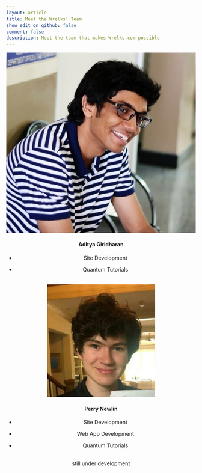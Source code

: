 ```yaml
---
layout: article
title: Meet the Wrelks' Team
show_edit_on_github: false
comment: false
description: Meet the team that makes Wrelks.com possible
---
```


<center>
<div class="card">
  <div class="card__image">
    <img class="image" src="/images/giri.jpg"/>
  </div>
  <div class="card__content">
    <div class="card__header">
      <h4>Aditya Giridharan</h4>
    </div>
    <p><ul><li>Site Development</li></ul>
    <ul><li>Quantum Tutorials</li></ul></p>
  </div>
</div>
<br>
<div class="card">
  <div class="card__image">
    <img class="image" src="/images/perry-newlin.jpg"/>
  </div>
  <div class="card__content">
    <div class="card__header">
      <h4>Perry Newlin</h4>
    </div>
    <p><ul><li>Site Development</li></ul>
    <ul><li>Web App Development</li></ul>
    <ul><li>Quantum Tutorials</li></ul></p>
  </div>
</div>
</center>

<br>

<center>
still under development
</center>

<style>
green {
    color: #52c41a;
}
orange {
    color: #fa8c16;
}
red {
    color: #f5222d;
}
</style>